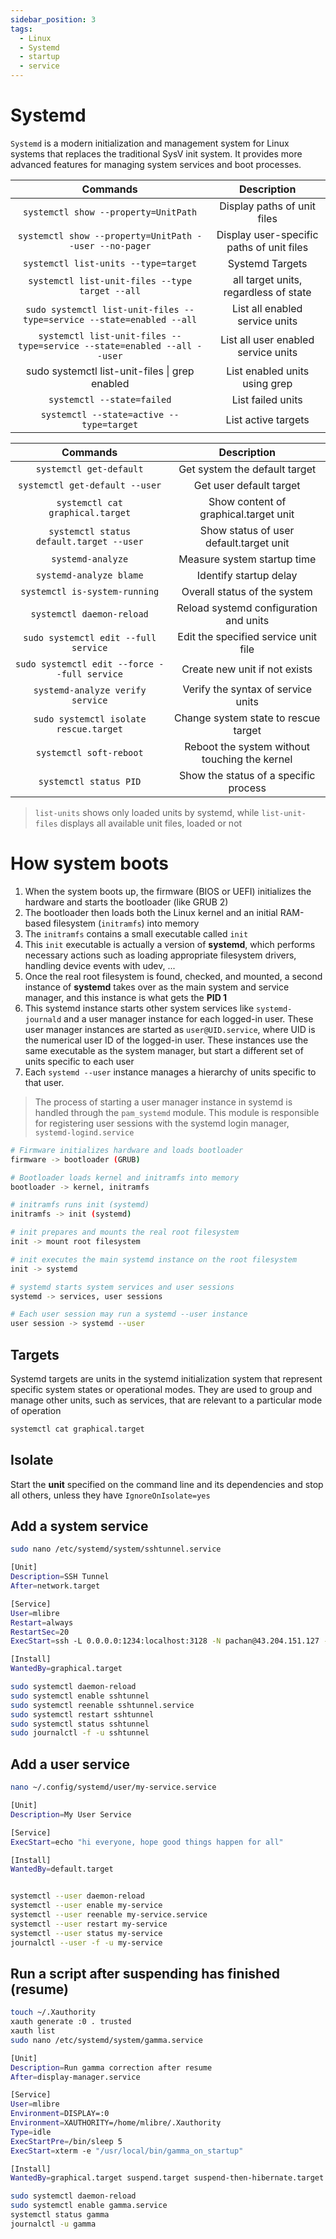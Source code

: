 ```yaml
---
sidebar_position: 3
tags:
  - Linux
  - Systemd
  - startup
  - service
---
```


# Systemd

`Systemd` is a modern initialization and management system for Linux systems that replaces the traditional SysV init system. It provides more advanced features for managing system services and boot processes.

|                                Commands                                 |                Description                |
| :---------------------------------------------------------------------: | :---------------------------------------: |
|                  `systemctl show --property=UnitPath`                   |        Display paths of unit files        |
|         `systemctl show --property=UnitPath --user --no-pager`          | Display user-specific paths of unit files |
|                  `systemctl list-units --type=target`                   |              Systemd Targets              |
|             `systemctl list-unit-files --type target --all`             |   all target units, regardless of state   |
|  `sudo systemctl list-unit-files --type=service --state=enabled --all`  |      List all enabled service units       |
| `systemctl list-unit-files --type=service --state=enabled --all --user` |    List all user enabled service units    |
|             sudo systemctl list-unit-files \| grep enabled              |       List enabled units using grep       |
|                       `systemctl --state=failed`                        |             List failed units             |
|                `systemctl --state=active --type=target`                 |            List active targets            |

|                   Commands                   |                  Description                  |
| :------------------------------------------: | :-------------------------------------------: |
|           `systemctl get-default`            |         Get system the default target         |
|        `systemctl get-default --user`        |            Get user default target            |
|       `systemctl cat graphical.target`       |     Show content of graphical.target unit     |
|   `systemctl status default.target --user`   |    Show status of user default.target unit    |
|              `systemd-analyze`               |          Measure system startup time          |
|           `systemd-analyze blame`            |            Identify startup delay             |
|        `systemctl is-system-running`         |         Overall status of the system          |
|          `systemctl daemon-reload`           |    Reload systemd configuration and units     |
|     `sudo systemctl edit --full service`     |     Edit the specified service unit file      |
| `sudo systemctl edit --force --full service` |         Create new unit if not exists         |
|       `systemd-analyze verify service`       |      Verify the syntax of service units       |
|    `sudo systemctl isolate rescue.target`    |     Change system state to rescue target      |
|           `systemctl soft-reboot`            | Reboot the system without touching the kernel |
|            `systemctl status PID`            |     Show the status of a specific process     |

> `list-units` shows only loaded units by systemd, while `list-unit-files` displays all available unit files, loaded or not

# How system boots

1. When the system boots up, the firmware (BIOS or UEFI) initializes the hardware and starts the bootloader (like GRUB 2)
2. The bootloader then loads both the Linux kernel and an initial RAM-based filesystem (`initramfs`) into memory
3. The `initramfs` contains a small executable called `init`
4. This `init` executable is actually a version of **systemd**, which performs necessary actions such as loading appropriate filesystem drivers, handling device events with udev, ...
5. Once the real root filesystem is found, checked, and mounted, a second instance of **systemd** takes over as the main system and service manager, and this instance is what gets the **PID 1**
6. This systemd instance starts other system services like `systemd-journald` and a user manager instance for each logged-in user. These user manager instances are started as `user@UID.service`, where UID is the numerical user ID of the logged-in user. These instances use the same executable as the system manager, but start a different set of units specific to each user
7. Each `systemd --user` instance manages a hierarchy of units specific to that user.

> The process of starting a user manager instance in systemd is handled through the `pam_systemd` module. This module is responsible for registering user sessions with the systemd login manager, `systemd-logind.service`

```bash
# Firmware initializes hardware and loads bootloader
firmware -> bootloader (GRUB)

# Bootloader loads kernel and initramfs into memory
bootloader -> kernel, initramfs

# initramfs runs init (systemd)
initramfs -> init (systemd)

# init prepares and mounts the real root filesystem
init -> mount root filesystem

# init executes the main systemd instance on the root filesystem
init -> systemd

# systemd starts system services and user sessions
systemd -> services, user sessions

# Each user session may run a systemd --user instance
user session -> systemd --user
```

## Targets

Systemd targets are units in the systemd initialization system that represent specific system states or operational modes. They are used to group and manage other units, such as services, that are relevant to a particular mode of operation

```bash
systemctl cat graphical.target
```

## Isolate

Start the **unit** specified on the command line and its dependencies and stop all others, unless they have `IgnoreOnIsolate=yes`

## Add a system service

```bash
sudo nano /etc/systemd/system/sshtunnel.service

[Unit]
Description=SSH Tunnel
After=network.target

[Service]
User=mlibre
Restart=always
RestartSec=20
ExecStart=ssh -L 0.0.0.0:1234:localhost:3128 -N pachan@43.204.151.127 -p 8756

[Install]
WantedBy=graphical.target

sudo systemctl daemon-reload
sudo systemctl enable sshtunnel
sudo systemctl reenable sshtunnel.service
sudo systemctl restart sshtunnel
sudo systemctl status sshtunnel
sudo journalctl -f -u sshtunnel
```

## Add a user service

```bash
nano ~/.config/systemd/user/my-service.service

[Unit]
Description=My User Service

[Service]
ExecStart=echo "hi everyone, hope good things happen for all"

[Install]
WantedBy=default.target


systemctl --user daemon-reload
systemctl --user enable my-service
systemctl --user reenable my-service.service
systemctl --user restart my-service
systemctl --user status my-service
journalctl --user -f -u my-service
```

## Run a script after suspending has finished (resume)

```bash
touch ~/.Xauthority
xauth generate :0 . trusted
xauth list
sudo nano /etc/systemd/system/gamma.service
```

```bash
[Unit]
Description=Run gamma correction after resume
After=display-manager.service

[Service]
User=mlibre
Environment=DISPLAY=:0
Environment=XAUTHORITY=/home/mlibre/.Xauthority
Type=idle
ExecStartPre=/bin/sleep 5
ExecStart=xterm -e "/usr/local/bin/gamma_on_startup"

[Install]
WantedBy=graphical.target suspend.target suspend-then-hibernate.target
```

```bash
sudo systemctl daemon-reload
sudo systemctl enable gamma.service
systemctl status gamma
journalctl -u gamma
```
